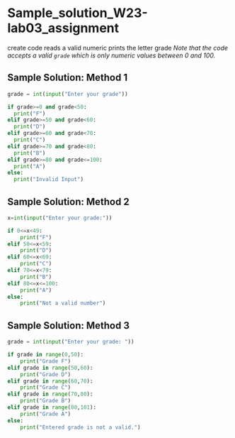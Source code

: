 # Sample_solution_W23-lab03_assignment

create code reads a valid numeric prints the letter grade 
*Note that the code  accepts a valid `grade` which is only numeric values between 0 and 100.*

## Sample Solution: Method 1
 
```python
grade = int(input("Enter your grade"))

if grade>=0 and grade<50:
  print("F")
elif grade>=50 and grade<60:
  print("D")
elif grade>=60 and grade<70:
  print("C")
elif grade>=70 and grade<80:
  print("B")
elif grade>=80 and grade<=100:
  print("A")
else:
  print("Invalid Input")
```

## Sample Solution: Method 2

```python
x=int(input("Enter your grade:"))

if 0<=x<49:
    print("F")
elif 50<=x<59:
    print("D")
elif 60<=x<69:
    print("C")
elif 70<=x<79:
    print("B")
elif 80<=x<=100:
    print("A")
else:
    print("Not a valid number")
```

## Sample Solution: Method 3

```python
grade = int(input("Enter your grade: "))

if grade in range(0,50):
    print("Grade F")
elif grade in range(50,60):
    print("Grade D")
elif grade in range(60,70):
    print("Grade C")
elif grade in range(70,80):
    print("Grade B")
elif grade in range(80,101):
    print("Grade A")
else:
    print("Entered grade is not a valid.")
```
